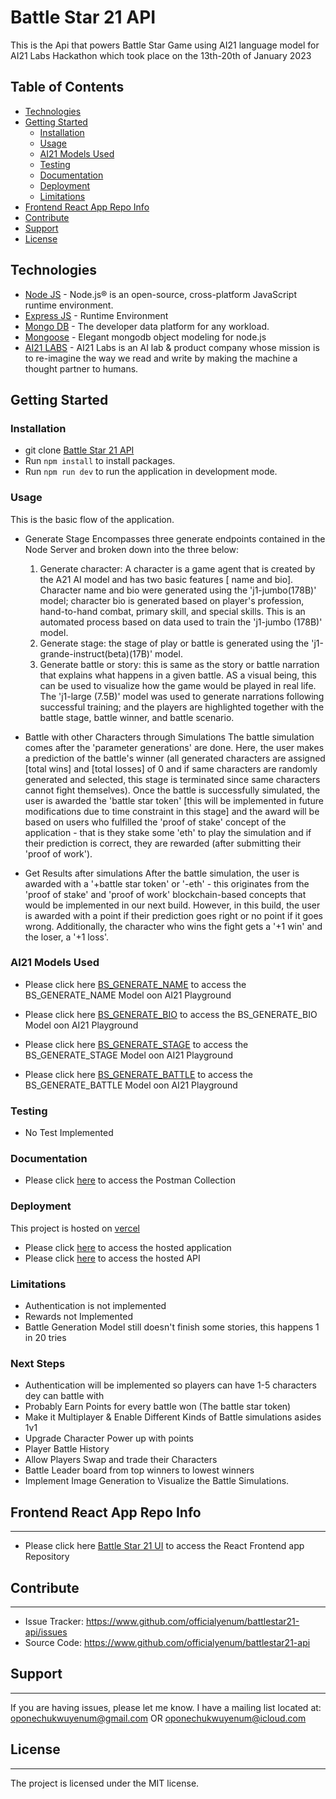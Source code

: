 
# Battle Star 21 API
This is the Api that powers Battle Star Game using AI21 language model for  AI21 Labs Hackathon which took place on the 13th-20th of January 2023


## Table of Contents

-   [Technologies](#technologies)
-   [Getting Started](#getting-started)
    -   [Installation](#installation)
    -   [Usage](#usage)
    -   [AI21 Models Used](#ai21-models-used)
    -   [Testing](#testing)
    -   [Documentation](#documentation)
    -   [Deployment](#deployment)
    -   [Limitations](#limitations)
-   [Frontend React App Repo Info](#frontend-react-app-repo-info)
-   [Contribute](#contribute)
-   [Support](#support)
-   [License](#license)

## Technologies

-   [Node JS](https://nodejs.org/) - Node.js® is an open-source, cross-platform JavaScript runtime environment.
-   [Express JS](https://expressjs.com/) - Runtime Environment
-   [Mongo DB](https://www.mongodb.com/) - The developer data platform for any workload.
-   [Mongoose](https://mongoosejs.com/) - Elegant mongodb object modeling for node.js
-   [AI21 LABS](https://studio.ai21.com/overview) - AI21 Labs is an AI lab & product company whose mission is to re-imagine the way we read and write by making the machine a thought partner to humans.

## Getting Started


### Installation

-   git clone [Battle Star 21 API](https://github.com/officialyenum/battlestar21-api.git)
-   Run `npm install` to install packages.
-   Run `npm run dev` to run the application in development mode.

### Usage

This is the basic flow of the application.
-   Generate Stage
Encompasses three generate endpoints contained in the Node Server and broken down into the three below:
    1. Generate character: A character is a game agent that is created by the A21 AI model and has two basic features [ name and bio]. Character name and       bio were generated using the 'j1-jumbo(178B)' model; character bio is generated based on player's profession, hand-to-hand combat, primary skill, and       special skills. This is an automated process based on data used to train the 'j1-jumbo (178B)' model. 
    2. Generate stage: the stage of play or battle is generated using the 'j1-grande-instruct(beta)(17B)' model.
    3. Generate battle or story: this is same as the story or battle narration that explains what happens in a given battle. AS a visual being, this       can be used to visualize how the game would be played in real life. The 'j1-large (7.5B)' model was used to generate narrations following successful        training; and the players are highlighted together with the battle stage, battle winner, and battle scenario.
          
-   Battle with other Characters through Simulations
    The battle simulation comes after the 'parameter generations' are done. Here, the user makes a prediction of the battle's winner (all generated characters are assigned [total wins] and [total losses] of 0 and if same characters are randomly generated and selected, this stage is terminated since same characters cannot fight themselves). 
    Once the battle is successfully simulated, the user is awarded the 'battle star token' [this will be implemented in future modifications due to time constraint in this stage] and the award will be based on users who fulfilled the 'proof of stake' concept of the application - that is they stake some 'eth' to play the simulation and if their prediction is correct, they are rewarded (after submitting their 'proof of work'). 
    
-   Get Results after simulations
    After the battle simulation, the user is awarded with a '+battle star token' or '-eth' - this originates from the 'proof of stake' and 'proof of work' blockchain-based concepts that would be implemented in our next build. However, in this build, the user is awarded with a point if their prediction goes right or no point if it goes wrong. Additionally, the character who wins the fight gets a '+1 win' and the loser, a '+1 loss'. 


### AI21 Models Used

- Please click here [BS_GENERATE_NAME](https://studio.ai21.com/playground/complete?promptShare=efc3ba0d-fee4-41e1-8d45-0a162fa2b665) to access the BS_GENERATE_NAME Model oon AI21 Playground

- Please click here [BS_GENERATE_BIO](https://studio.ai21.com/playground/complete?promptShare=ab7bf249-1845-4e11-a5f5-b3340fd4ac0f) to access the BS_GENERATE_BIO Model oon AI21 Playground

- Please click here [BS_GENERATE_STAGE](https://studio.ai21.com/playground/complete?promptShare=32bddf70-1217-402b-b600-c45196d575be) to access the BS_GENERATE_STAGE Model oon AI21 Playground

- Please click here [BS_GENERATE_BATTLE](https://studio.ai21.com/playground/complete?promptShare=db156f9b-0369-46a6-acbe-addd51cbd276) to access the BS_GENERATE_BATTLE Model oon AI21 Playground


### Testing
-   No Test Implemented


### Documentation
-   Please click [here](https://documenter.getpostman.com/view/8719009/2s8ZDVb48d) to access the Postman Collection

### Deployment

This project is hosted on [vercel](https://vercel.com/)

-   Please click [here](https://battlestar21.vercel.app/) to access the hosted application
-   Please click [here](https://battlestar21-api.vercel.app/) to access the hosted API

### Limitations
-   Authentication is not implemented
-   Rewards not Implemented
-   Battle Generation Model still doesn't finish some stories, this happens 1 in 20 tries

### Next Steps
-   Authentication will be implemented so players can have 1-5 characters dey can battle with
-   Probably Earn Points for every battle won (The battle star token)
-   Make it Multiplayer & Enable Different Kinds of Battle simulations asides 1v1 
-   Upgrade Character Power up with points 
-   Player Battle History
-   Allow Players Swap and trade their Characters 
-   Battle Leader board from top winners to lowest winners
-   Implement Image Generation to Visualize the Battle Simulations.

## Frontend React App Repo Info
----------

- Please click here [Battle Star 21 UI](https://github.com/officialyenum/battlestar21.git) to access the React Frontend app Repository

## Contribute
----------

- Issue Tracker: https://www.github.com/officialyenum/battlestar21-api/issues
- Source Code: https://www.github.com/officialyenum/battlestar21-api

## Support
-------

If you are having issues, please let me know.
I have a mailing list located at: oponechukwuyenum@gmail.com OR oponechukwuyenum@icloud.com

## License
-------

The project is licensed under the MIT license.
